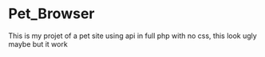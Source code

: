 # Pet_Browser
This is my projet of a pet site using api in full php with no css, this look ugly maybe but it work
